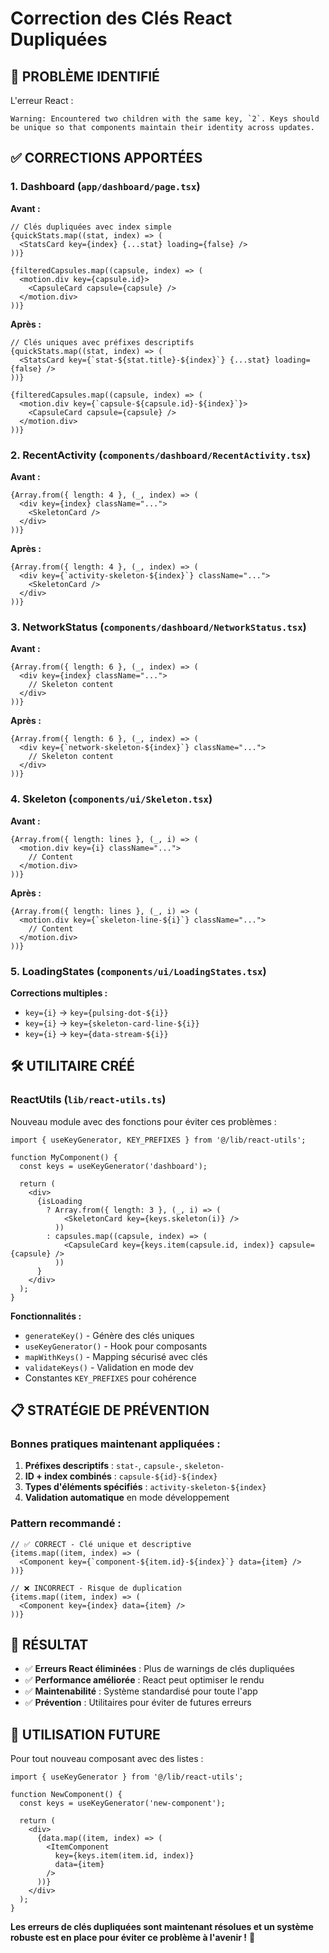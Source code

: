 # Correction des Clés React Dupliquées

## 🐛 **PROBLÈME IDENTIFIÉ**

L'erreur React :
```
Warning: Encountered two children with the same key, `2`. Keys should be unique so that components maintain their identity across updates.
```

## ✅ **CORRECTIONS APPORTÉES**

### 1. **Dashboard (`app/dashboard/page.tsx`)**

**Avant :**
```tsx
// Clés dupliquées avec index simple
{quickStats.map((stat, index) => (
  <StatsCard key={index} {...stat} loading={false} />
))}

{filteredCapsules.map((capsule, index) => (
  <motion.div key={capsule.id}>
    <CapsuleCard capsule={capsule} />
  </motion.div>
))}
```

**Après :**
```tsx
// Clés uniques avec préfixes descriptifs
{quickStats.map((stat, index) => (
  <StatsCard key={`stat-${stat.title}-${index}`} {...stat} loading={false} />
))}

{filteredCapsules.map((capsule, index) => (
  <motion.div key={`capsule-${capsule.id}-${index}`}>
    <CapsuleCard capsule={capsule} />
  </motion.div>
))}
```

### 2. **RecentActivity (`components/dashboard/RecentActivity.tsx`)**

**Avant :**
```tsx
{Array.from({ length: 4 }, (_, index) => (
  <div key={index} className="...">
    <SkeletonCard />
  </div>
))}
```

**Après :**
```tsx
{Array.from({ length: 4 }, (_, index) => (
  <div key={`activity-skeleton-${index}`} className="...">
    <SkeletonCard />
  </div>
))}
```

### 3. **NetworkStatus (`components/dashboard/NetworkStatus.tsx`)**

**Avant :**
```tsx
{Array.from({ length: 6 }, (_, index) => (
  <div key={index} className="...">
    // Skeleton content
  </div>
))}
```

**Après :**
```tsx
{Array.from({ length: 6 }, (_, index) => (
  <div key={`network-skeleton-${index}`} className="...">
    // Skeleton content
  </div>
))}
```

### 4. **Skeleton (`components/ui/Skeleton.tsx`)**

**Avant :**
```tsx
{Array.from({ length: lines }, (_, i) => (
  <motion.div key={i} className="...">
    // Content
  </motion.div>
))}
```

**Après :**
```tsx
{Array.from({ length: lines }, (_, i) => (
  <motion.div key={`skeleton-line-${i}`} className="...">
    // Content
  </motion.div>
))}
```

### 5. **LoadingStates (`components/ui/LoadingStates.tsx`)**

**Corrections multiples :**
- `key={i}` → `key={pulsing-dot-${i}}`
- `key={i}` → `key={skeleton-card-line-${i}}`
- `key={i}` → `key={data-stream-${i}}`

## 🛠️ **UTILITAIRE CRÉÉ**

### **ReactUtils (`lib/react-utils.ts`)**

Nouveau module avec des fonctions pour éviter ces problèmes :

```tsx
import { useKeyGenerator, KEY_PREFIXES } from '@/lib/react-utils';

function MyComponent() {
  const keys = useKeyGenerator('dashboard');
  
  return (
    <div>
      {isLoading 
        ? Array.from({ length: 3 }, (_, i) => (
            <SkeletonCard key={keys.skeleton(i)} />
          ))
        : capsules.map((capsule, index) => (
            <CapsuleCard key={keys.item(capsule.id, index)} capsule={capsule} />
          ))
      }
    </div>
  );
}
```

**Fonctionnalités :**
- `generateKey()` - Génère des clés uniques
- `useKeyGenerator()` - Hook pour composants
- `mapWithKeys()` - Mapping sécurisé avec clés
- `validateKeys()` - Validation en mode dev
- Constantes `KEY_PREFIXES` pour cohérence

## 📋 **STRATÉGIE DE PRÉVENTION**

### **Bonnes pratiques maintenant appliquées :**

1. **Préfixes descriptifs** : `stat-`, `capsule-`, `skeleton-`
2. **ID + index combinés** : `capsule-${id}-${index}`
3. **Types d'éléments spécifiés** : `activity-skeleton-${index}`
4. **Validation automatique** en mode développement

### **Pattern recommandé :**
```tsx
// ✅ CORRECT - Clé unique et descriptive
{items.map((item, index) => (
  <Component key={`component-${item.id}-${index}`} data={item} />
))}

// ❌ INCORRECT - Risque de duplication
{items.map((item, index) => (
  <Component key={index} data={item} />
))}
```

## 🎯 **RÉSULTAT**

- ✅ **Erreurs React éliminées** : Plus de warnings de clés dupliquées
- ✅ **Performance améliorée** : React peut optimiser le rendu
- ✅ **Maintenabilité** : Système standardisé pour toute l'app
- ✅ **Prévention** : Utilitaires pour éviter de futures erreurs

## 🚀 **UTILISATION FUTURE**

Pour tout nouveau composant avec des listes :

```tsx
import { useKeyGenerator } from '@/lib/react-utils';

function NewComponent() {
  const keys = useKeyGenerator('new-component');
  
  return (
    <div>
      {data.map((item, index) => (
        <ItemComponent 
          key={keys.item(item.id, index)} 
          data={item} 
        />
      ))}
    </div>
  );
}
```

**Les erreurs de clés dupliquées sont maintenant résolues et un système robuste est en place pour éviter ce problème à l'avenir !** 🎉